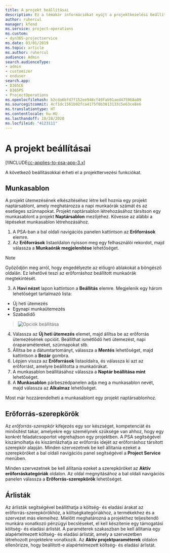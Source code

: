 ```yaml
---
title: A projekt beállításai
description: Ez a témakör információkat nyújt a projektkezelési beállításokról.
author: ruhercul
manager: kfend
ms.service: project-operations
ms.custom:
- dyn365-projectservice
ms.date: 03/01/2019
ms.topic: article
ms.author: ruhercul
audience: Admin
search.audienceType:
- admin
- customizer
- enduser
search.app:
- D365CE
- D365PS
- ProjectOperations
ms.openlocfilehash: b2cda6bfd7f152ee948cf49fab91aed475968a09
ms.sourcegitcommit: 4cf1dc1561b92fca4175f0b3813133c5e63ce8e6
ms.translationtype: HT
ms.contentlocale: hu-HU
ms.lasthandoff: 10/28/2020
ms.locfileid: "4123111"
---
```

# <a name="project-settings"></a>A projekt beállításai

[!INCLUDE[cc-applies-to-psa-app-3.x](../includes/cc-applies-to-psa-app-3x.md)]

A következő beállításokkal érheti el a projekttervezési funkciókat.

## <a name="work-template"></a>Munkasablon

A projekt ütemezésének elkészítéséhez létre kell hoznia egy projekt naptársablont, amely meghatározza a napi munkaórák számát és az esetleges szünnapokat. Projekt naptársablon létrehozásához társítson egy munkasablont a projekt **Naptársablon** mezőjéhez. Kövesse az alábbi a lépéseket munkasablon létrehozásához.

1. A PSA-ban a bal oldali navigációs panelen kattintson az **Erőforrások** elemre. 
2. Az **Erőforrások** listaoldalon nyisson meg egy felhasználói rekordot, majd válassza a **Munkaórák megjelenítése** lehetőséget.

  > [!NOTE]
  > Győződjön meg arról, hogy engedélyezte az előugró ablakokat a böngésző oldalán. Ez lehetővé teszi az erőforráshoz beállított munkaórák megtekintését.
  
3. A **Havi nézet** lapon kattintson a **Beállítás** elemre. Megjelenik egy három lehetőséget tartalmazó lista: 

  - Új heti ütemezés
  - Egynapi munkaütemezés
  - Szabadidő

> ![Opciók beállítása](media/project-13.png)

4. Válassza az **Új heti ütemezés** elemet, majd állítsa be az erőforrás ütemezésének opcióit. Beállíthat ismétlődő heti ütemezést, napi óraparamétereket, szünnapokat stb.
5. Állítsa be a dátumtartományt, válassza a **Mentés** lehetőséget, majd kattintson a **Bezár** gombra. 
6. Lépjen vissza az **Erőforrások** listaoldalra, és válassza ki azt az erőforrást, amelyre beállította a munkaórákat. 
7. A munkasablon beállításához válassza a **Naptár beállítása mint** lehetőséget. 
8. A **Munkasablon** párbeszédpanelen adja meg a munkasablon nevét, majd válassza az **Alkalmaz** lehetőséget. 

Most már hozzárendelheti a munkasablont egy projekt naptársablonhoz.

## <a name="resource-roles"></a>Erőforrás-szerepkörök

Az *erőforrás-szerepkör* kifejezés egy sor készséget, kompetenciát és minősítést takar, amelyekre egy személynek szüksége van ahhoz, hogy egy konkrét feladatcsoportot végrehajtson egy projektben. A PSA segítségével kiszámolhatja és kiszámlázhatja az erőforrás idejét az erőforráshoz társított szerepkör alapján. Minden szervezetnek be kell állítania ezeket a szerepköröket a bal oldali navigációs panel segítségével a **Project Service** menüben.

Minden szervezetnek be kell állítania ezeket a szerepköröket az **Aktív erőforráskategóriák** oldalon. Az oldal megnyitásához a bal oldali navigációs panelen válassza a **Erőforrás-szerepkörök** lehetőséget.

## <a name="price-lists"></a>Árlisták

Az árlisták segítségével beállíthatja a költség- és eladási árakat az erőforrás-szerepkörökhöz, a költségkategóriákhoz, a termékekhez és a szervezet más elemeihez. Mielőtt meghatározná a projekthez teljesítendő munkára vonatkozó pénzügyi becsléseket, el kell készítenie egy támogatási költség- és eladási árlistát. A paraméterek szakaszban be kell állítania egy alapértelmezett költség- és eladási árlistát, amely a szervezetben létrehozott projektekre vonatkozik. Az **Aktív projektparaméterek** oldalon ellenőrizze, hogy beállított-e alapértelmezett költség- és eladási árlistát.
